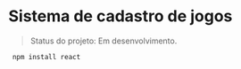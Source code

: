 <h1>Sistema de cadastro de jogos</h1>

> Status do projeto: Em desenvolvimento.

```
 npm install react
```

